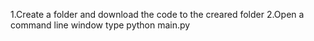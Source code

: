 1.Create a folder and download the code to the creared folder
2.Open a command line window
type python main.py
